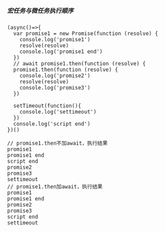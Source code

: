 ##### 宏任务与微任务执行顺序

    (async()=>{
      var promise1 = new Promise(function (resolve) {
        console.log('promise1')
        resolve(resolve)
        console.log('promise1 end')
      })
      // await promise1.then(function (resolve) {
      promise1.then(function (resolve) {
        console.log('promise2')
        resolve(resolve)
        console.log('promise3')
      })
    
      setTimeout(function(){
      	console.log('settimeout')
      })
      console.log('script end')
    })()
    
    // promise1.then不加await，执行结果
    promise1
    promise1 end
    script end
    promise2
    promise3
    settimeout
    // promise1.then加await，执行结果
    promise1
    promise1 end
    promise2
    promise3
    script end
    settimeout


    

